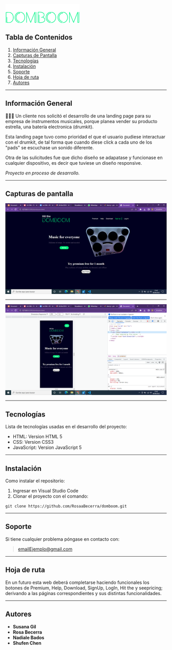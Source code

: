 ![logo](./img/logo.png)


## Tabla de Contenidos
1. [Información General](#información-general)
2. [Capturas de Pantalla](#capturas-de-pantalla)
3. [Tecnologías](#tecnologías)
4. [Instalación](#instalación)
5. [Soporte](#soporte)
6. [Hoja de ruta](#hoja-de-ruta)
7. [Autores](#autores)



***
## Información General

🧑🏼‍🏫 Un cliente nos solicitó el desarrollo de una landing page para su empresa de instrumentos musicales, porque planea vender su producto estrella, una batería electronica (drumkit).

Esta landing page tuvo como prioridad el que el usuario pudiese interactuar con el drumkit, de tal forma que cuando diese click a cada uno de los "pads" se escuchase un sonido diferente.

Otra de las sulicitudes fue que dicho diseño se adapatase y funcionase en cualquier dispositivo, es decir que tuviese un diseño responsive.

*Proyecto en proceso de desarrollo.*   

***

## Capturas de pantalla

![domweb.png](./img/domweb.png)
***
![dommbl.png](./img/dommbl.png)
***


## Tecnologías

Lista de tecnologías usadas en el desarrollo del proyecto:

* HTML: Version HTML 5 
* CSS: Version CSS3
* JavaScript: Version JavaScript 5 

***

## Instalación
Como instalar el repositorio:

1. Ingresar en Visual Studio Code
2.  Clonar el proyecto con el comando: 
``` 
git clone https://github.com/RosaaBecerra/domboom.git
```

***

## Soporte

Si tiene cualquier problema póngase en contacto con: 
>emailEjemplo@gmail.com

***

## Hoja de ruta

En un futuro esta web deberá completarse haciendo funcionales los botones de Premium, Help, Download, SignUp, LogIn, Hit the y seepricing; derivando a las páginas correspondientes y sus distintas funcionalidades.

***

## Autores

* **Susana Gil** 
* **Rosa Becerra** 
* **Nadiale Bados** 
* **Shufen Chen**



